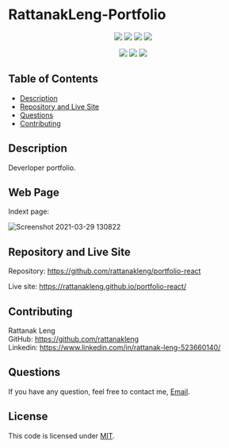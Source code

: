 # RattanakLeng-Portfolio

<p align="center">
    <img src="https://img.shields.io/github/repo-size/rattanakleng/Portfolio" />
    <img src="https://img.shields.io/github/issues/rattanakleng/Portfolio" />
    <img src="https://img.shields.io/github/last-commit/rattanakleng/Portfolio" >
    <img src="https://img.shields.io/badge/License-MIT-yellow.svg"(https://opensource.org/licenses/MIT") />
</p>
 
<p align="center">
<img src="https://img.shields.io/badge/React-blue"  />  
    <img src="https://img.shields.io/badge/Javascript-red" />      
    <img src="https://img.shields.io/badge/-Bootstrap-indigo" /> 
</p>

## Table of Contents
- [Description](#description)
- [Repository and Live Site](#repository-and-live-site)
- [Questions](#question)
- [Contributing](#contributing)

## Description
Deverloper portfolio.

## Web Page
Indext page: </br>

![Screenshot 2021-03-29 130822](https://user-images.githubusercontent.com/29310963/112894671-fed51580-9090-11eb-8ace-c77154876f29.jpg)

## Repository and Live Site
Repository: https://github.com/rattanakleng/portfolio-react </br>

Live site: https://rattanakleng.github.io/portfolio-react/

## Contributing
Rattanak Leng </br>
GitHub: https://github.com/rattanakleng </br>
Linkedin: https://www.linkedin.com/in/rattanak-leng-523660140/

## Questions
If you have any question, feel free to contact me, [Email](mailto:rleng@live.com).

## License
This code is licensed under [MIT](https://opensource.org/licenses/MIT).

